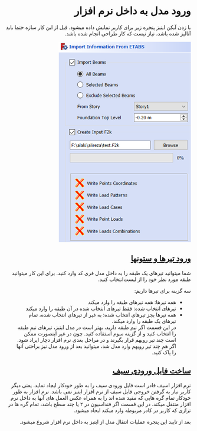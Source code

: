 <div dir=rtl>

# ورود مدل به داخل نرم افزار

با زدن آیکن ایتبز پنجره زیر برای کاربر نمایش داده میشود. قبل از این کار سازه حتما باید آنالیز شده باشد، نیاز نیست که کار طراحی انجام شده باشد.

![ورود مدل از ایتبز](figures/import_model_from_etabs.png)

## <u>ورود تیرها و ستونها</u>
شما میتوانید تیرهای یک طبقه را به داخل مدل فری کد وارد کنید. برای این کار میتوانید طبقه مورد نظر خود را از لیست‌انتخاب کنید.

سه گزینه برای تیرها داریم:

- همه تیرها: همه تیرهای طبقه را وارد میکند
- تیرهای انتخاب شده: فقط تیرهای انتخاب شده در آن طبقه را وارد میکند
- همه تیرها بجز تیرهای انتخاب شده: به غیر از تیرهای انتخاب شده، تمام تیرهای یک طبقه را وارد میکند.   
    در این قسمت اگر نیم طبقه دارید، بهتر است در مدل ایتبز، تیرهای نیم طبقه را انتخاب کنید و از گزینه سوم استفاده کنید. چون در غیر اینصورت ممکن است چند تیر رویهم قرار بگیرند و در مراحل بعدی نرم افزار دچار ایراد شود. اگر هم چند تیر رویهم وارد مدل شد، میتوانید بعد از ورود مدل نیز براحتی آنها را پاک کنید.

## <u>ساخت فایل ورودی سیف</u>
نرم افزار اسیف قادر است فایل ورودی سیف را به طور خودکار ایجاد نماید. یعنی دیگر کاربر نیاز به گرفتن خروجی فایل سیف از نرم افزار ایتبز نمی باشد.
نرم افزار به طور خودکار تمام گره هایی که مقید شده اند را به همراه عکس العمل های آنها به داخل نرم افزار منتقل میکند. در این قسمت اگر فنداسیون در ۲ یا چند سطح باشد، تمام گره ها در ترازی که کاربر در کادر مربوطه وارد میکند ایجاد میشود.

بعد از تایید این پنجره عملیات انتقال مدل از ایتبز به داخل نرم افزار شروع میشود.

</div>
